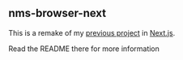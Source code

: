 ## nms-browser-next

This is a remake of my [previous project](https://github.com/ShockDexterity/nms-browser) in [Next.js](https://nextjs.org/).

Read the README there for more information